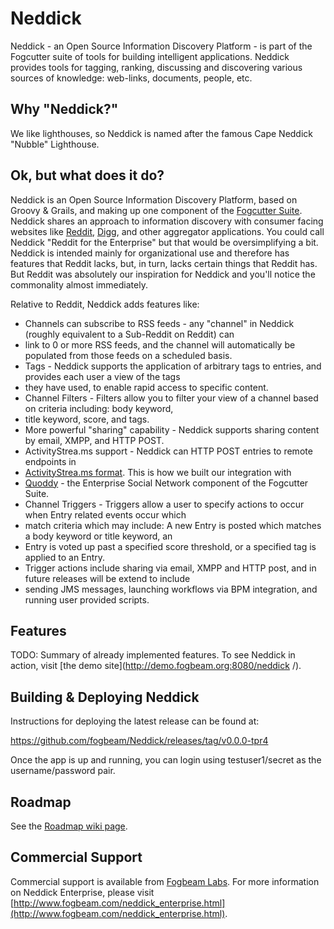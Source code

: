 Neddick
========

Neddick - an Open Source Information Discovery Platform -  is part of the Fogcutter suite of tools for building intelligent applications. Neddick provides tools for tagging, ranking, discussing and discovering various sources of knowledge: web-links, documents, people, etc.

Why "Neddick?"
----------------

We like lighthouses, so Neddick is named after the famous Cape Neddick "Nubble" Lighthouse.

Ok, but what does it do?
--------------------------

Neddick is an Open Source Information Discovery Platform, based on Groovy & Grails, and making up one component 
of the [Fogcutter Suite](http://code.google.com/p/fogcutter).   Neddick shares an approach to information discovery
with consumer facing websites like [Reddit](http://www.reddit.com), [Digg](http://www.digg.com), and other aggregator
applications.  You could call Neddick "Reddit for the Enterprise" but that would be oversimplifying a bit.  
Neddick is intended mainly for organizational use and therefore has features that Reddit lacks, but, in turn, 
lacks certain things that Reddit has.  But Reddit was absolutely our inspiration for Neddick and you'll notice 
the commonality almost immediately.

Relative to Reddit, Neddick adds features like:

* Channels can subscribe to RSS feeds - any "channel" in Neddick (roughly equivalent to a Sub-Reddit on Reddit) can 
* link to 0 or more RSS feeds, and the channel will automatically be populated from those feeds on a scheduled basis.
* Tags - Neddick supports the application of arbitrary tags to entries, and provides each user a view of the tags 
* they have used, to enable rapid access to specific content.
* Channel Filters - Filters allow you to filter your view of a channel based on criteria including: body keyword, 
* title keyword, score, and tags.
* More powerful "sharing" capability - Neddick supports sharing content by email, XMPP, and HTTP POST.
* ActivityStrea.ms support - Neddick can HTTP POST entries to remote endpoints in 
* [ActivityStrea.ms format](http://www.activitystrea.ms).  This is how we built our integration with 
* [Quoddy](http://code.google.com/p/quoddy) - the Enterprise Social Network component of the Fogcutter Suite.
* Channel Triggers - Triggers allow a user to specify actions to occur when Entry related events occur which 
* match criteria which may include:  A new Entry is posted which matches a body keyword or title keyword, an 
* Entry is voted up past a specified score threshold, or a specified tag is applied to an Entry.  
* Trigger actions include sharing via email, XMPP and HTTP post, and in future releases will be extend to include 
* sending JMS messages, launching workflows via BPM integration, and running user provided scripts.


Features
----------

TODO: Summary of already implemented features. To see Neddick in action, visit [the demo site](http://demo.fogbeam.org:8080/neddick /).

Building & Deploying Neddick
----------

Instructions for deploying the latest release can be found at:

https://github.com/fogbeam/Neddick/releases/tag/v0.0.0-tpr4

Once the app is up and running, you can login using testuser1/secret  as the username/password pair.  
  

Roadmap
----------

See the [Roadmap wiki page](http://code.google.com/p/neddick/wiki/Roadmap).

Commercial Support
------------------

Commercial support is available from [Fogbeam Labs](http://www.fogbeam.com).  For more information on
Neddick Enterprise, please visit [http://www.fogbeam.com/neddick_enterprise.html](http://www.fogbeam.com/neddick_enterprise.html).

